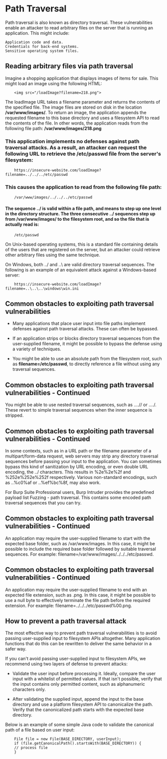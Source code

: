 # Path Traversal

 Path traversal is also known as directory traversal. These vulnerabilities enable an attacker to read arbitrary files on the server that is running an application. This might include:

    Application code and data.
    Credentials for back-end systems.
    Sensitive operating system files.

## Reading arbitrary files via path traversal

Imagine a shopping application that displays images of items for sale. This might load an image using the following HTML:
     
        <img src="/loadImage?filename=218.png">

The loadImage URL takes a filename parameter and returns the contents of the specified file. The image files are stored on disk in the location **/var/www/images/**. To return an image, the application appends the requested filename to this base directory and uses a filesystem API to read the contents of the file. In other words, the application reads from the following file path:
**/var/www/images/218.png**

### This application implements no defenses against path traversal attacks. As a result, an attacker can request the following URL to retrieve the /etc/passwd file from the server's filesystem:
        
        https://insecure-website.com/loadImage?filename=../../../etc/passwd

### This causes the application to read from the following file path:

        /var/www/images/../../../etc/passwd

#### The sequence ../ is valid within a file path, and means to step up one level in the directory structure. The three consecutive ../ sequences step up from /var/www/images/ to the filesystem root, and so the file that is actually read is:

        /etc/passwd

On Unix-based operating systems, this is a standard file containing details of the users that are registered on the server, but an attacker could retrieve other arbitrary files using the same technique.

On Windows, both ../ and ..\ are valid directory traversal sequences. The following is an example of an equivalent attack against a Windows-based server:

        https://insecure-website.com/loadImage?filename=..\..\..\windows\win.ini 

## Common obstacles to exploiting path traversal vulnerabilities

- Many applications that place user input into file paths implement defenses against path traversal attacks. These can often be bypassed.

- If an application strips or blocks directory traversal sequences from the user-supplied filename, it might be possible to bypass the defense using a variety of techniques.

- You might be able to use an absolute path from the filesystem root, such as **filename=/etc/passwd**, to directly reference a file without using any traversal sequences.

## Common obstacles to exploiting path traversal vulnerabilities - Continued

You might be able to use nested traversal sequences, such as ....// or ....\/. These revert to simple traversal sequences when the inner sequence is stripped.


## Common obstacles to exploiting path traversal vulnerabilities - Continued

In some contexts, such as in a URL path or the filename parameter of a multipart/form-data request, web servers may strip any directory traversal sequences before passing your input to the application. You can sometimes bypass this kind of sanitization by URL encoding, or even double URL encoding, the ../ characters. This results in %2e%2e%2f and %252e%252e%252f respectively. Various non-standard encodings, such as ..%c0%af or ..%ef%bc%8f, may also work.

For Burp Suite Professional users, Burp Intruder provides the predefined payload list Fuzzing - path traversal. This contains some encoded path traversal sequences that you can try.

## Common obstacles to exploiting path traversal vulnerabilities - Continued

An application may require the user-supplied filename to start with the expected base folder, such as /var/www/images. In this case, it might be possible to include the required base folder followed by suitable traversal sequences. For example: filename=/var/www/images/../../../etc/passwd.


## Common obstacles to exploiting path traversal vulnerabilities - Continued

An application may require the user-supplied filename to end with an expected file extension, such as .png. In this case, it might be possible to use a null byte to effectively terminate the file path before the required extension. For example: filename=../../../etc/passwd%00.png.


## How to prevent a path traversal attack

The most effective way to prevent path traversal vulnerabilities is to avoid passing user-supplied input to filesystem APIs altogether. Many application functions that do this can be rewritten to deliver the same behavior in a safer way.

If you can't avoid passing user-supplied input to filesystem APIs, we recommend using two layers of defense to prevent attacks:

-  Validate the user input before processing it. Ideally, compare the user input with a whitelist of permitted values. If that isn't possible, verify that the input contains only permitted content, such as alphanumeric characters only.
   
-  After validating the supplied input, append the input to the base directory and use a platform filesystem API to canonicalize the path. Verify that the canonicalized path starts with the expected base directory.

Below is an example of some simple Java code to validate the canonical path of a file based on user input:
        
        File file = new File(BASE_DIRECTORY, userInput);
        if (file.getCanonicalPath().startsWith(BASE_DIRECTORY)) {
        // process file
        } 